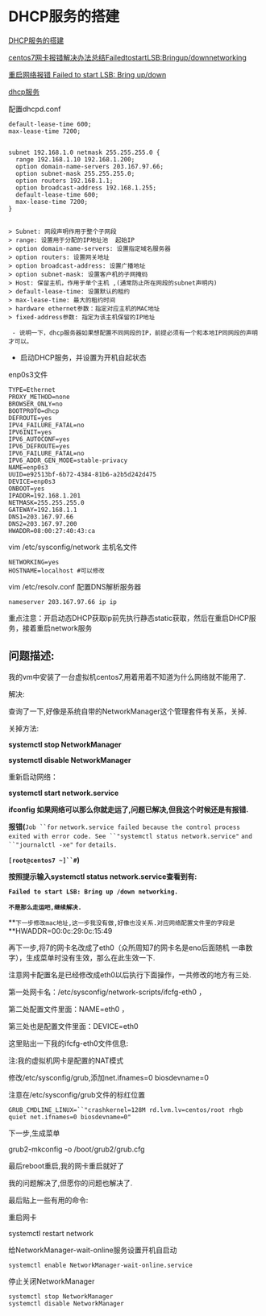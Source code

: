 # DHCP服务的搭建

[DHCP服务的搭建](https://www.linuxidc.com/Linux/2016-06/132395.htm)

[centos7网卡报错解决办法总结FailedtostartLSB:Bringup/downnetworking ](http://blog.sina.com.cn/s/blog_6253d0970102xg3o.html)

[重启网络报错 Failed to start LSB: Bring up/down](http://www.raksmart.com/29.html?l=zh-cn)

[dhcp服务](https://blog.csdn.net/csdn_immortal/article/details/81068259)

配置dhcpd.conf

```
default-lease-time 600;
max-lease-time 7200;


subnet 192.168.1.0 netmask 255.255.255.0 {
  range 192.168.1.10 192.168.1.200;
  option domain-name-servers 203.167.97.66;
  option subnet-mask 255.255.255.0;
  option routers 192.168.1.1;
  option broadcast-address 192.168.1.255;
  default-lease-time 600;
  max-lease-time 7200;
}


```



```
> Subnet: 网段声明作用于整个子网段 
> range: 设置用于分配的IP地址池  起始IP 
> option domain-name-servers: 设置指定域名服务器
> option routers: 设置网关地址
> option broadcast-address: 设置广播地址
> option subnet-mask: 设置客户机的子网掩码 
> Host: 保留主机，作用于单个主机 ,(通常防止所在网段的subnet声明内) 
> default-lease-time: 设置默认的租约
> max-lease-time: 最大的租约时间
> hardware ethernet参数：指定对应主机的MAC地址
> fixed-address参数: 指定为该主机保留的IP地址

 - 说明一下，dhcp服务器如果想配置不同网段的IP，前提必须有一个和本地IP同网段的声明才可以。
```

- 启动DHCP服务，并设置为开机自起状态



enp0s3文件

```
TYPE=Ethernet
PROXY_METHOD=none
BROWSER_ONLY=no
BOOTPROTO=dhcp
DEFROUTE=yes
IPV4_FAILURE_FATAL=no
IPV6INIT=yes
IPV6_AUTOCONF=yes
IPV6_DEFROUTE=yes
IPV6_FAILURE_FATAL=no
IPV6_ADDR_GEN_MODE=stable-privacy
NAME=enp0s3
UUID=e92513bf-6b72-4384-81b6-a2b5d242d475
DEVICE=enp0s3
ONBOOT=yes
IPADDR=192.168.1.201
NETMASK=255.255.255.0
GATEWAY=192.168.1.1
DNS1=203.167.97.66
DNS2=203.167.97.200
HWADDR=08:00:27:40:43:ca
```



vim /etc/sysconfig/network 主机名文件

```
NETWORKING=yes
HOSTNAME=localhost #可以修改
```



vim /etc/resolv.conf 配置DNS解析服务器

```
nameserver 203.167.97.66 ip ip
```

重点注意：开启动态DHCP获取ip前先执行静态static获取，然后在重启DHCP服务，接着重启network服务

## 问题描述:

我的vm中安装了一台虚拟机centos7,用着用着不知道为什么网络就不能用了.

解决:

查询了一下,好像是系统自带的NetworkManager这个管理套件有关系，关掉.

关掉方法:

**systemctl stop NetworkManager**

**systemctl disable NetworkManager**

重新启动网络：

**systemctl start network.service**

**ifconfig 如果网络可以那么你就走运了,问题已解决,但我这个时候还是有报错.**

**报错(**`Job ``for` `network.service failed because the control process exited with error code. See ``"systemctl status network.service"` `and ``"journalctl -xe"` `for` `details.`

**`[root@centos7 ~]``#`)**

**按照提示输入systemctl status network.service查看到有:**

**`Failed to start LSB: Bring up /down networking.`**

**`不是那么走运吧,继续解决.`**

**`下一步修改mac地址,这一步我没有做,好像也没关系.对应网络配置文件里的字段是`**HWADDR=00:0c:29:0c:15:49

再下一步,将7的网卡名改成了eth0（众所周知7的网卡名是eno后面随机 一串数字），生成菜单时没有生效，那么在此生效一下.

注意网卡配置名是已经修改成eth0以后执行下面操作，一共修改的地方有三处.

第一处网卡名：/etc/sysconfig/network-scripts/ifcfg-eth0 ，

第二处配置文件里面：NAME=eth0 ，

第三处也是配置文件里面：DEVICE=eth0

这里贴出一下我的ifcfg-eth0文件信息:

注:我的虚拟机网卡是配置的NAT模式

修改/etc/sysconfig/grub,添加net.ifnames=0 biosdevname=0

注意在/etc/sysconfig/grub文件的标红位置

```
GRUB_CMDLINE_LINUX=``"crashkernel=128M rd.lvm.lv=centos/root rhgb quiet net.ifnames=0 biosdevname=0"
```

下一步,生成菜单

grub2-mkconfig -o /boot/grub2/grub.cfg

最后reboot重启,我的网卡重启就好了

我的问题解决了,但愿你的问题也解决了.

最后贴上一些有用的命令:

重启网卡

systemctl restart network

给NetworkManager-wait-online服务设置开机自启动

```
systemctl enable NetworkManager-wait-online.service
```



停止关闭NetworkManager

```
systemctl stop NetworkManager
systemctl disable NetworkManager
```



